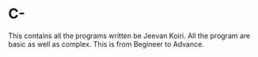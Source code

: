 # C-
This contains all the programs written be Jeevan Koiri. All the program are basic as well as complex. This is from Begineer to Advance.
